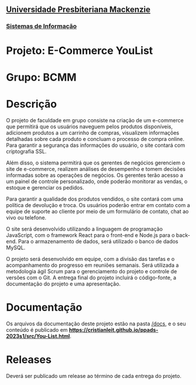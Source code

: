 <h2><a href= "https://www.mackenzie.br">Universidade Presbiteriana Mackenzie</a></h2>
<h3><a href= "https://www.mackenzie.br/graduacao/sao-paulo-higienopolis/sistemas-de-informacao">Sistemas de Informação</a></h3>

# Projeto: E-Commerce YouList

# Grupo: BCMM

# Descrição
O projeto de faculdade em grupo consiste na criação de um e-commerce que permitirá que os usuários naveguem pelos produtos disponíveis, adicionem produtos a um carrinho de compras, visualizem informações detalhadas sobre cada produto e concluam o processo de compra online. Para garantir a segurança das informações do usuário, o site contará com criptografia SSL.

Além disso, o sistema permitirá que os gerentes de negócios gerenciem o site de e-commerce, realizem análises de desempenho e tomem decisões informadas sobre as operações de negócios. Os gerentes terão acesso a um painel de controle personalizado, onde poderão monitorar as vendas, o estoque e gerenciar os pedidos.

Para garantir a qualidade dos produtos vendidos, o site contará com uma política de devolução e troca. Os usuários poderão entrar em contato com a equipe de suporte ao cliente por meio de um formulário de contato, chat ao vivo ou telefone.

O site será desenvolvido utilizando a linguagem de programação JavaScript, com o framework React para o front-end e Node.js para o back-end. Para o armazenamento de dados, será utilizado o banco de dados MySQL.

O projeto será desenvolvido em equipe, com a divisão das tarefas e o acompanhamento do progresso em reuniões semanais. Será utilizada a metodologia ágil Scrum para o gerenciamento do projeto e controle de versões com o Git. A entrega final do projeto incluirá o código-fonte, a documentação do projeto e uma apresentação.

# Documentação

Os arquivos da documentação deste projeto estão na pasta [/docs](/docs), e o seu conteúdo é publicado em **https://cristianleit.github.io/ppads-2023s1/src/You-List.html**.


# Releases

Deverá ser publicado um release ao término de cada entrega do projeto.
